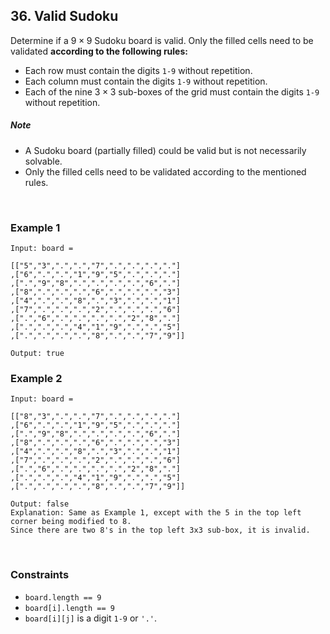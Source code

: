 ## 36. Valid Sudoku

Determine if a $9\times9$ Sudoku board is valid. Only the filled cells need to be validated **according to the following rules:**

* Each row must contain the digits `1-9` without repetition.
* Each column must contain the digits `1-9` without repetition.
* Each of the nine $3\times3$ sub-boxes of the grid must contain the digits `1-9` without repetition.

##### Note

* A Sudoku board (partially filled) could be valid but is not necessarily solvable.
* Only the filled cells need to be validated according to the mentioned rules.

<br>

### Example 1

```
Input: board = 

[["5","3",".",".","7",".",".",".","."]
,["6",".",".","1","9","5",".",".","."]
,[".","9","8",".",".",".",".","6","."]
,["8",".",".",".","6",".",".",".","3"]
,["4",".",".","8",".","3",".",".","1"]
,["7",".",".",".","2",".",".",".","6"]
,[".","6",".",".",".",".","2","8","."]
,[".",".",".","4","1","9",".",".","5"]
,[".",".",".",".","8",".",".","7","9"]]

Output: true
```

### Example 2

```
Input: board = 

[["8","3",".",".","7",".",".",".","."]
,["6",".",".","1","9","5",".",".","."]
,[".","9","8",".",".",".",".","6","."]
,["8",".",".",".","6",".",".",".","3"]
,["4",".",".","8",".","3",".",".","1"]
,["7",".",".",".","2",".",".",".","6"]
,[".","6",".",".",".",".","2","8","."]
,[".",".",".","4","1","9",".",".","5"]
,[".",".",".",".","8",".",".","7","9"]]

Output: false
Explanation: Same as Example 1, except with the 5 in the top left corner being modified to 8.
Since there are two 8's in the top left 3x3 sub-box, it is invalid.
```

<br>

### Constraints

* `board.length == 9`
* `board[i].length == 9`
* `board[i][j]` is a digit `1-9` or `'.'`.
